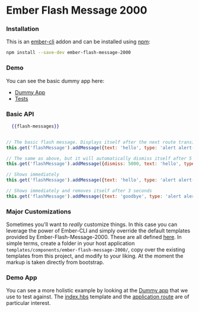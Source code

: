 # Ember Flash Message 2000

### Installation

This is an [ember-cli](http://www.ember-cli.com/) addon and can be installed using [npm](https://www.npmjs.org/package/ember-flash-message-2000):

```bash
npm install --save-dev ember-flash-message-2000
```

### Demo

You can see the basic dummy app here:

  * [Dummy App](http://ember-flash-message-2000.emersonlackey.com)
  * [Tests](http://ember-flash-message-2000.emersonlackey.com/tests/)

### Basic API

```handlebars
  {{flash-messages}}
```

```javascript

// The basic flash message. Displays itself after the next route transition occurs
this.get('flashMessage').addMessage({text: 'hello', type: 'alert alert-success'});

// The same as above, but it will automatically dismiss itself after 5 seconds
this.get('flashMessage').addMessage({dismiss: 5000, text: 'hello', type: 'alert alert-success'});

// Shows immediately
this.get('flashMessage').addMessage({text: 'hello', type: 'alert alert-success'}).now();

// Shows immediately and removes itself after 3 seconds
this.get('flashMessage').addMessage({text: 'goodbye', type: 'alert alert-success', dismiss: 3000}).now();

```

### Major Customizations

Sometimes you'll want to _really_ customize things. In this case you can leverage the power of Ember-CLI and simply override the default templates provided by Ember-Flash-Message-2000. These are all defined [here](https://github.com/Emerson/ember-flash-message-2000/tree/master/app/templates/components/ember-flash-message-2000). In simple terms, create a folder in your host application `templates/components/ember-flash-message-2000/`, copy over the existing templates from this project, and modify to your liking. At the moment the markup is taken directly from bootstrap.

### Demo App

You can see a more holistic example by looking at the [Dummy app](https://github.com/Emerson/ember-flash-message-2000/tree/master/tests/dummy/app) that we use to test against. The [index.hbs](https://github.com/Emerson/ember-flash-message-2000/blob/master/tests/dummy/app/templates/index.hbs) template and the [application route](https://github.com/Emerson/ember-flash-message-2000/blob/master/tests/dummy/app/routes/application.js) are of particular interest.